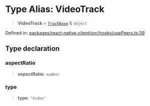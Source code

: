 # Type Alias: VideoTrack

> **VideoTrack** = [`TrackBase`](TrackBase.md) & `object`

Defined in: [packages/react-native-client/src/hooks/usePeers.ts:39](https://github.com/fishjam-cloud/mobile-client-sdk/blob/a60616b68cd043388665165d49f98ce759f80517/packages/react-native-client/src/hooks/usePeers.ts#L39)

## Type declaration

### aspectRatio

> **aspectRatio**: `number`

### type

> **type**: `"Video"`
